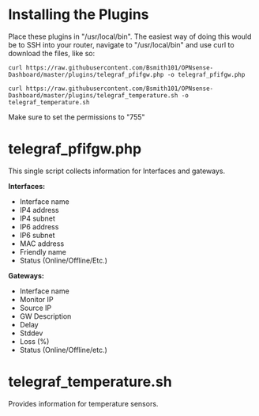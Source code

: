# Installing the Plugins
Place these plugins in "/usr/local/bin". The easiest way of doing this would be to SSH into your router, navigate to "/usr/local/bin" and use curl to download the files, like so:


`curl https://raw.githubusercontent.com/Bsmith101/OPNsense-Dashboard/master/plugins/telegraf_pfifgw.php -o telegraf_pfifgw.php`

`curl https://raw.githubusercontent.com/Bsmith101/OPNsense-Dashboard/master/plugins/telegraf_temperature.sh -o telegraf_temperature.sh`

Make sure to set the permissions to "755"

# telegraf_pfifgw.php

This single script collects information for Interfaces and gateways.

**Interfaces:**
* Interface name
* IP4 address
* IP4 subnet
* IP6 address
* IP6 subnet
* MAC address
* Friendly name
* Status (Online/Offline/Etc.)

**Gateways:**
* Interface name
* Monitor IP
* Source IP
* GW Description
* Delay
* Stddev
* Loss (%)
* Status (Online/Offline/etc.)


# telegraf_temperature.sh

Provides information for temperature sensors. 

